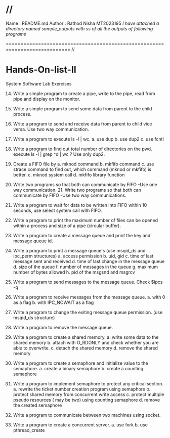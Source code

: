 //
============================================================================
Name : README.md
Author : Rathod Nisha MT2023195
*I have attached a directory named sample_outputs with ss of all the outputs of following programs*

============================================================================
//


# Hands-On-list-II
System Software Lab Exercises



14. Write a simple program to create a pipe, write to the pipe, read from pipe and display on the monitor.
15. Write a simple program to send some data from parent to the child process.
16. Write a program to send and receive data from parent to child vice versa. Use two way communication.
17. Write a program to execute ls -l | wc. a. use dup
b. use dup2
c. use fcntl
18. Write a program to find out total number of directories on the pwd. execute ls -l | grep ^d | wc ? Use only dup2.
19. Create a FIFO file by
a. mknod command
b. mkfifo command
c. use strace command to find out, which command (mknod or mkfifo) is better. c. mknod system call
d. mkfifo library function
20. Write two programs so that both can communicate by FIFO -Use one way communication. 21. Write two programs so that both can communicate by FIFO -Use two way communications.
22. Write a program to wait for data to be written into FIFO within 10 seconds, use select system call with FIFO.

23. Write a program to print the maximum number of files can be opened within a process and size of a pipe (circular buffer).
24. Write a program to create a message queue and print the key and message queue id.
25. Write a program to print a message queue's (use msqid_ds and ipc_perm structures) a. access permission
b. uid, gid
c. time of last message sent and received
d. time of last change in the message queue d. size of the queue
f. number of messages in the queue
g. maximum number of bytes allowed
h. pid of the msgsnd and msgrcv
26. Write a program to send messages to the message queue. Check $ipcs -q
27. Write a program to receive messages from the message queue. a. with 0 as a flag
b. with IPC_NOWAIT as a flag
28. Write a program to change the exiting message queue permission. (use msqid_ds structure)
29. Write a program to remove the message queue.
30. Write a program to create a shared memory.
a. write some data to the shared memory
b. attach with O_RDONLY and check whether you are able to overwrite. c. detach the shared memory
d. remove the shared memory
31. Write a program to create a semaphore and initialize value to the semaphore. a. create a binary semaphore
b. create a counting semaphore
32. Write a program to implement semaphore to protect any critical section.
a. rewrite the ticket number creation program using semaphore
b. protect shared memory from concurrent write access
c. protect multiple pseudo resources ( may be two) using counting semaphore d. remove the created semaphore

33. Write a program to communicate between two machines using socket.
34. Write a program to create a concurrent server. a. use fork
b. use pthread_create
